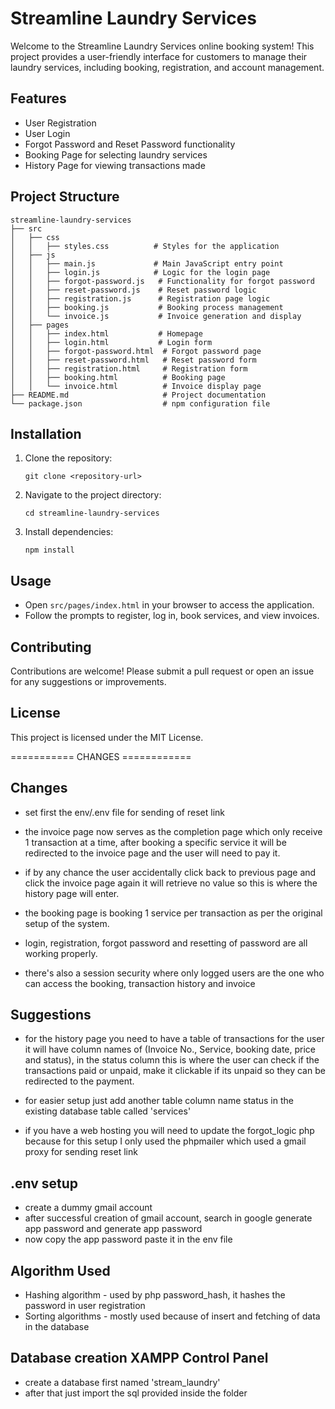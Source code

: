 # Streamline Laundry Services

Welcome to the Streamline Laundry Services online booking system! This project provides a user-friendly interface for customers to manage their laundry services, including booking, registration, and account management.

## Features

- User Registration
- User Login
- Forgot Password and Reset Password functionality
- Booking Page for selecting laundry services
- History Page for viewing transactions made

## Project Structure

```.
streamline-laundry-services
├── src
│   ├── css
│   │   ├── styles.css          # Styles for the application
│   ├── js
│   │   ├── main.js             # Main JavaScript entry point
│   │   ├── login.js            # Logic for the login page
│   │   ├── forgot-password.js   # Functionality for forgot password
│   │   ├── reset-password.js    # Reset password logic
│   │   ├── registration.js      # Registration page logic
│   │   ├── booking.js           # Booking process management
│   │   └── invoice.js           # Invoice generation and display
│   ├── pages
│   │   ├── index.html           # Homepage
│   │   ├── login.html           # Login form
│   │   ├── forgot-password.html  # Forgot password page
│   │   ├── reset-password.html   # Reset password form
│   │   ├── registration.html     # Registration form
│   │   ├── booking.html          # Booking page
│   │   └── invoice.html          # Invoice display page
├── README.md                     # Project documentation
└── package.json                  # npm configuration file
```

## Installation

1. Clone the repository:
   ```
   git clone <repository-url>
   ```

2. Navigate to the project directory:
   ```
   cd streamline-laundry-services
   ```

3. Install dependencies:
   ```
   npm install
   ```

## Usage

- Open `src/pages/index.html` in your browser to access the application.
- Follow the prompts to register, log in, book services, and view invoices.

## Contributing

Contributions are welcome! Please submit a pull request or open an issue for any suggestions or improvements.

## License

This project is licensed under the MIT License.

=========== CHANGES ============

## Changes

- set first the env/.env file for sending of reset link

- the invoice page now serves as the completion page which only receive 1 transaction at a time, after booking a specific service it will be redirected to the invoice page and the user will need to pay it.

- if by any chance the user accidentally click back to previous page and click the invoice page again it will retrieve no value so this is where the history page will enter.

- the booking page is booking 1 service per transaction as per the original setup of the system.

- login, registration, forgot password and resetting of password are all working properly.

- there's also a session security where only logged users are the one who can access the booking, transaction history and invoice


## Suggestions
- for the history page you need to have a table of transactions for the user it will have column names of (Invoice No., Service, booking date, price and status), in the status column this is where the user can check if the transactions paid or unpaid, make it clickable if its unpaid so they can be redirected to the payment.

- for easier setup just add another table column name status in the existing database table called 'services'

- if you have a web hosting you will need to update the forgot_logic php because for this setup I only used the phpmailer which used a gmail proxy for sending reset link


## .env setup
- create a dummy gmail account
- after successful creation of gmail account, search in google generate app password and generate app password
- now copy the app password paste it in the env file 


## Algorithm Used
- Hashing algorithm - used by php password_hash, it hashes the password in user registration
- Sorting algorithms - mostly used because of insert and fetching of data in the database


## Database creation XAMPP Control Panel
- create a database first named 'stream_laundry'
- after that just import the sql provided inside the folder 
